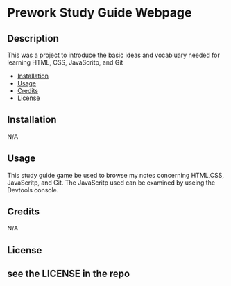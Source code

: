 # Prework Study Guide Webpage

## Description

This was a project to introduce the basic ideas and vocabluary needed for learning HTML, CSS, JavaScritp, and Git

- [Installation](#installation)
- [Usage](#usage)
- [Credits](#credits)
- [License](#license)

## Installation

N/A

## Usage

This study guide game be used to browse my notes concerning HTML,CSS, JavaScritp, and Git. The JavaScritp used can be examined by useing the Devtools console.

## Credits

N/A

## License

see the LICENSE in the repo
---